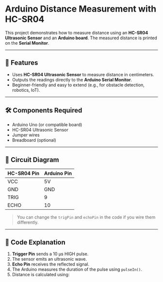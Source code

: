 # Arduino Distance Measurement with HC-SR04

This project demonstrates how to measure distance using an **HC-SR04 Ultrasonic Sensor** and an **Arduino board**. The measured distance is printed on the **Serial Monitor**.

---

## 📌 Features
- Uses **HC-SR04 Ultrasonic Sensor** to measure distance in centimeters.
- Outputs the readings directly to the **Arduino Serial Monitor**.
- Beginner-friendly and easy to extend (e.g., for obstacle detection, robotics, IoT).

---

## 🛠️ Components Required
- Arduino Uno (or compatible board)
- HC-SR04 Ultrasonic Sensor
- Jumper wires
- Breadboard (optional)

---

## 🔌 Circuit Diagram
| HC-SR04 Pin | Arduino Pin |
|-------------|-------------|
| VCC         | 5V          |
| GND         | GND         |
| TRIG        | 9           |
| ECHO        | 10          |

> You can change the `trigPin` and `echoPin` in the code if you wire them differently.

---

## 📜 Code Explanation
1. **Trigger Pin** sends a 10 µs HIGH pulse.
2. The sensor emits an ultrasonic wave.
3. **Echo Pin** receives the reflected signal.
4. The Arduino measures the duration of the pulse using `pulseIn()`.
5. Distance is calculated using:

